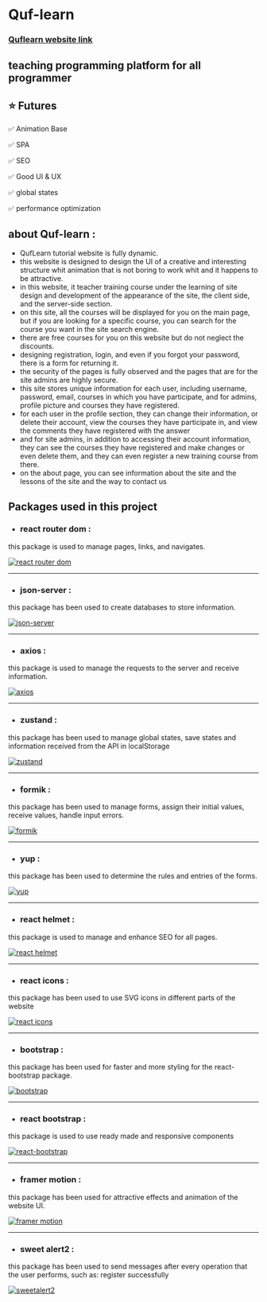 # Quf-learn

### [Quflearn website link](https://quflearn.liara.run)

## teaching programming platform for all programmer

## ⭐ Futures

✅ Animation Base

✅ SPA

✅ SEO

✅ Good UI & UX

✅ global states

✅ performance optimization

## about Quf-learn :

<ul>
<li>QufLearn tutorial website is fully dynamic.</li>

<li>this website is designed to design the UI of a creative and interesting structure whit animation that is not boring to work whit and it happens to be attractive. </li>

<li>in this website, it teacher training course under the learning of site design and development of the appearance of the site, the client side, and the server-side section.</li>

<li>on this site, all the courses will be displayed for you on the main page, but if you are looking for a specific course, you can search for the course you want in the site search engine.</li>

<li>there are free courses for you on this website but do not neglect the discounts.</li>

<li>designing registration, login, and even if you forgot your password, there is a form for returning it.</li>

<li>the security of the pages is fully observed and the pages that are for the site admins are highly secure.</li>

<li>this site stores unique information for each user, including username, password, email, courses in which you have participate, and for admins, profile picture and courses they have registered.</li>

<li>for each user in the profile section, they can change their information, or delete their account, view the courses they have participate in, and view the comments they have registered with the answer</li>

<li>and for site admins, in addition to accessing their account information, they can see the courses they have registered and make changes or even delete them, and they can even register a new training course from there.</li>

<li>on the about page, you can see information about the site and the lessons of the site and the way to contact us</li>
</ul>

## Packages used in this project

- ### react router dom : 
this package is used to manage pages, links, and navigates.

[![react router dom](https://img.shields.io/badge/react_router-110d0d?style=for-the-badge&logo=react-router&logoColor=white)](https://reactrouter.com/)

---
- ### json-server : 
this package has been used to create databases to store information.

[![json-server](https://img.shields.io/badge/json_server-b29dc0?style=for-the-badge&logo=json-server&logoColor=white)](https://www.npmjs.com/package/json-server)

---
- ### axios :
this package is used to manage the requests to the server and receive information.

[![axios](https://img.shields.io/badge/axios-5182eb?style=for-the-badge&logo=axios&logoColor=white)](https://www.axios.com/)

---
- ### zustand :
this package has been used to manage global states, save states and information received from the API in localStorage

[![zustand](https://img.shields.io/badge/zustand-e9cd2c?style=for-the-badge&logo=zustand&logoColor=white)](https://zustand-demo.pmnd.rs/)

---
- ### formik :
this package has been used to manage forms, assign their initial values, receive values, handle input errors.

[![formik](https://img.shields.io/badge/formik-f55555?style=for-the-badge&logo=formik&logoColor=white)](https://formik.org/)

---
- ### yup :
this package has been used to determine the rules and entries of the forms. 

[![yup](https://img.shields.io/badge/yup-4e4e4e?style=for-the-badge&logo=yup&logoColor=white)](https://www.npmjs.com/package/yup)

---
- ### react helmet : 
this package is used to manage and enhance SEO for all pages.

[![react helmet](https://img.shields.io/badge/react_helmet-ebe5dd?style=for-the-badge&logo=react-helmet&logoColor=black)](https://www.npmjs.com/package/react-helmet)

---
- ### react icons : 
this package has been used to use SVG icons in different parts of the website

[![react icons](https://img.shields.io/badge/react_icons-b3803e?style=for-the-badge&logo=react-icons&logoColor=white)](https://react-icons.github.io/react-icons/)

---
- ### bootstrap : 
this package has been used for faster and more styling for the react-bootstrap package.

[![bootstrap](https://img.shields.io/badge/bootstrap-8e0bda?style=for-the-badge&logo=bootstrap&logoColor=white)](https://getbootstrap.com)


---
- ### react bootstrap : 
this package is used to use ready made and responsive components

[![react-bootstrap](https://img.shields.io/badge/react_bootstrap-272727?style=for-the-badge&logo=react-bootstrap&logoColor=white)](https://react-bootstrap.netlify.app/)


---
- ### framer motion : 
this package has been used for attractive effects and animation of the website UI.

[![framer motion](https://img.shields.io/badge/framer_motion-cac707?style=for-the-badge&logo=framer&logoColor=black)](https://motion.dev/)

---
- ### sweet alert2 : 
this package has been used to send messages after every operation that the user performs, such as: register successfully

[![sweetalert2](https://img.shields.io/badge/sweetalert2-da0b50?style=for-the-badge&logo=sweetalert2&logoColor=white)](https://sweetalert2.github.io)



